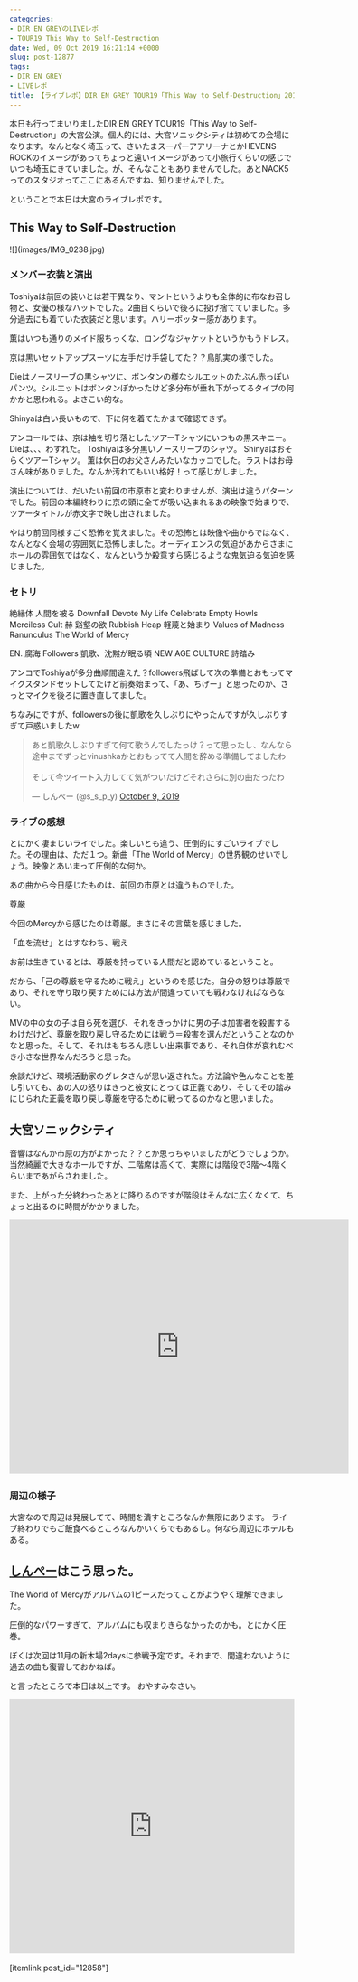 ```yaml
---
categories:
- DIR EN GREYのLIVEレポ
- TOUR19 This Way to Self-Destruction
date: Wed, 09 Oct 2019 16:21:14 +0000
slug: post-12877
tags:
- DIR EN GREY
- LIVEレポ
title: 【ライブレポ】DIR EN GREY TOUR19「This Way to Self-Destruction」2019_10_10@大宮ソニックシティ
---
```


本日も行ってまいりましたDIR EN GREY TOUR19「This Way to Self-Destruction」の大宮公演。個人的には、大宮ソニックシティは初めての会場になります。なんとなく埼玉って、さいたまスーパーアアリーナとかHEVENS ROCKのイメージがあってちょっと遠いイメージがあって小旅行くらいの感じでいつも埼玉にきていました。が、そんなこともありませんでした。あとNACK5ってのスタジオってここにあるんですね、知りませんでした。

ということで本日は大宮のライブレポです。

<!--more--> 

<h2>This Way to Self-Destruction</h2>
![](images/IMG_0238.jpg)
<h3>メンバー衣装と演出</h3>
Toshiyaは前回の装いとは若干異なり、マントというよりも全体的に布なお召し物と、女優の様なハットでした。2曲目くらいで後ろに投げ捨てていました。多分過去にも着ていた衣装だと思います。ハリーポッター感があります。

薫はいつも通りのメイド服ちっくな、ロングなジャケットというかもうドレス。

京は黒いセットアップスーツに左手だけ手袋してた？？鳥肌実の様でした。

Dieはノースリーブの黒シャツに、ボンタンの様なシルエットのたぶん赤っぽいパンツ。シルエットはボンタンぽかったけど多分布が垂れ下がってるタイプの何かかと思われる。よさこい的な。

Shinyaは白い長いもので、下に何を着てたかまで確認できず。

アンコールでは、京は袖を切り落としたツアーTシャツにいつもの黒スキニー。
Dieは、、、わすれた。
Toshiyaは多分黒いノースリーブのシャツ。
ShinyaはおそらくツアーTシャツ。
薫は休日のお父さんみたいなカッコでした。ラストはお母さん味がありました。なんか汚れてもいい格好！って感じがしました。

演出については、だいたい前回の市原市と変わりませんが、演出は違うパターンでした。前回の本編終わりに京の頭に全てが吸い込まれるあの映像で始まりで、ツアータイトルが赤文字で映し出されました。

やはり前回同様すごく恐怖を覚えました。その恐怖とは映像や曲からではなく、なんとなく会場の雰囲気に恐怖しました。オーディエンスの気迫があからさまにホールの雰囲気ではなく、なんというか殺意すら感じるような鬼気迫る気迫を感じました。

<h3>セトリ</h3>
絶縁体
人間を被る
Downfall
Devote My Life
Celebrate Empty Howls
Merciless Cult
赫
谿壑の欲
Rubbish Heap
軽蔑と始まり
Values of Madness
Ranunculus
The World of Mercy

EN.
腐海
Followers
凱歌、沈黙が眠る頃
NEW AGE CULTURE
詩踏み

アンコでToshiyaが多分曲順間違えた？followers飛ばして次の準備とおもってマイクスタンドセットしてたけど前奏始まって、「あ、ちげー」と思ったのか、さっとマイクを後ろに置き直してました。

ちなみにですが、followersの後に凱歌を久しぶりにやったんですが久しぶりすぎて戸惑いましたw
<blockquote class="twitter-tweet"><p lang="ja" dir="ltr">あと凱歌久しぶりすぎて何て歌うんでしたっけ？って思ったし、なんなら途中までずっとvinushkaかとおもってて人間を辞める準備してましたわ<br><br>そして今ツイート入力してて気がついたけどそれさらに別の曲だったわ</p>&mdash; しんぺー (@s_s_p_y) <a href="https://twitter.com/s_s_p_y/status/1181913613377789952?ref_src=twsrc%5Etfw">October 9, 2019</a></blockquote> <script async src="https://platform.twitter.com/widgets.js" charset="utf-8"></script>

<h3>ライブの感想</h3>
とにかく凄まじいライでした。楽しいとも違う、圧倒的にすごいライブでした。その理由は、ただ１つ。新曲「The World of Mercy」の世界観のせいでしょう。映像とあいまって圧倒的な何か。

あの曲から今日感じたものは、前回の市原とは違うものでした。

尊厳

今回のMercyから感じたのは尊厳。まさにその言葉を感じました。

「血を流せ」とはすなわち、戦え

お前は生きているとは、尊厳を持っている人間だと認めているということ。

だから、「己の尊厳を守るために戦え」というのを感じた。自分の怒りは尊厳であり、それを守り取り戻すためには方法が間違っていても戦わなければならない。

MVの中の女の子は自ら死を選び、それをきっかけに男の子は加害者を殺害するわけだけど、尊厳を取り戻し守るためには戦う＝殺害を選んだということなのかなと思った。そして、それはもちろん悲しい出来事であり、それ自体が哀れむべき小さな世界なんだろうと思った。

余談だけど、環境活動家のグレタさんが思い返された。方法論や色んなことを差し引いても、あの人の怒りはきっと彼女にとっては正義であり、そしてその踏みにじられた正義を取り戻し尊厳を守るために戦ってるのかなと思いました。

<h2>大宮ソニックシティ</h2>
音響はなんか市原の方がよかった？？とか思っちゃいましたがどうでしょうか。当然綺麗で大きなホールですが、二階席は高くて、実際には階段で3階〜4階くらいまであがらされました。

また、上がった分終わったあとに降りるのですが階段はそんなに広くなくて、ちょっと出るのに時間がかかりました。

<iframe src="https://www.google.com/maps/embed?pb=!1m14!1m8!1m3!1d12926.821169618079!2d139.619688!3d35.9052329!3m2!1i1024!2i768!4f13.1!3m3!1m2!1s0x0%3A0x1f5fecd47f68d7f1!2z5aSn5a6u44K944OL44OD44Kv44K344OG44Kj!5e0!3m2!1sja!2sjp!4v1570637372186!5m2!1sja!2sjp" width="600" height="450" frameborder="0" style="border:0;" allowfullscreen=""></iframe>


<h3>周辺の様子</h3>
大宮なので周辺は発展してて、時間を潰すところなんか無限にあります。
ライブ終わりでもご飯食べるところなんかいくらでもあるし。何なら周辺にホテルもある。

<h2><a href="https://twitter.com/s_s_p_y">しんぺー</a>はこう思った。</h2>

The World of Mercyがアルバムの1ピースだってことがようやく理解できました。

圧倒的なパワーすぎて、アルバムにも収まりきらなかったのかも。とにかく圧巻。

ぼくは次回は11月の新木場2daysに参戦予定です。それまで、間違わないように過去の曲も復習しておかねば。

と言ったところで本日は以上です。
おやすみなさい。

<iframe allow="autoplay *; encrypted-media *;" frameborder="0" height="450" style="width:100%;max-width:660px;overflow:hidden;background:transparent;" sandbox="allow-forms allow-popups allow-same-origin allow-scripts allow-storage-access-by-user-activation allow-top-navigation-by-user-activation" src="https://embed.music.apple.com/jp/album/the-world-of-mercy-radio-edit-ver-single/1479802753"></iframe>

[itemlink post_id="12858"]